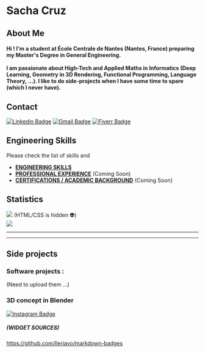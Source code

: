 <h1>Sacha Cruz</h1>

## About Me
<h4> 
  Hi ! I'm a student at École Centrale de Nantes (Nantes, France) preparing my Master's Degree in General Engineering. <br> <br>
  I am passionate about High-Tech and Applied Maths in Informatics (Deep Learning, Geometry in 3D Rendering, Functional Programming, Language Theory, ...). I like to do side-projects when I have some time to spare (which I never have). 
</h4>

## Contact
[![Linkedin Badge](https://img.shields.io/badge/-LinkedIn-0077B5?style=for-the-badge&logo=linkedin&logoColor=white&link=https://www.linkedin.com/in/cruzsacha//)](https://https://www.linkedin.com/in/cruzsacha//)
[![Gmail Badge](https://img.shields.io/badge/-eMail-D14836?style=for-the-badge&logo=gmail&logoColor=white&link=mailto:sachacruzabsi3@gmail.com)](mailto:sachacruzabsi3@gmail.com)
[![Fiverr Badge](https://img.shields.io/badge/fiverr-1DBF73?style=for-the-badge&logo=fiverr&logoColor=white&link=https://fr.fiverr.com/s4ch4cruz?up_rollout=true)](https://fr.fiverr.com/s4ch4cruz?up_rollout=true)

## Engineering Skills

Please check the list of skills and 

- [**ENGINEERING SKILLS**](IT-SKILLS.md)
- [**PROFESSIONAL EXPERIENCE**]() (Coming Soon)
- [**CERTIFICATIONS / ACADEMIC BACKGROUND**]() (Coming Soon)

## Statistics
![](https://github-readme-stats.vercel.app/api/top-langs?username=54CHA-PJ&show_icons=true&locale=en&hide=html,css,scss,c,makefile&theme=dracula) (HTML/CSS is hidden 👽) <br>
![](https://github-readme-streak-stats.herokuapp.com/?user=54CHA-PJ&theme=dark&hide_border=false&theme=dracula)<br/>
<!--img src="https://myreadme.vercel.app/api/embed/54CHA-PJ?panels=userstatistics,toprepositories,toplanguages,commitgraph&theme=dracula" alt="reimaginedreadme" /-->

----
----

## Side projects

### Software projects : <br>
(Need to upload them ...)

### 3D concept in Blender <br>
[![Instagram Badge](https://img.shields.io/badge/-@54cha_pj_-E4405F?style=for-the-badge&logo=instagram&logoColor=white&link=https://www.instagram.com/54cha_pj?igsh=N2gxa202aHB2a284_/)](https://www.instagram.com/54cha_pj?igsh=N2gxa202aHB2a284_/) 


##### (WIDGET SOURCES)
https://github.com/Ileriayo/markdown-badges
